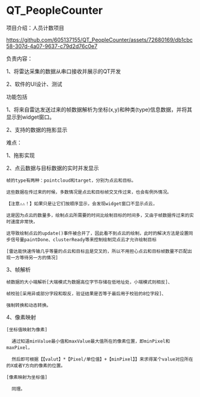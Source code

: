 # QT_PeopleCounter
项目介绍：人员计数项目

https://github.com/605137155/QT_PeopleCounter/assets/72680169/db1cbc58-307d-4a07-9637-c79d2d76c0e7

负责内容：

  1、将雷达采集的数据从串口接收并展示的QT开发
  
  2、软件的UI设计、测试

功能包括

  1、将来自雷达发送过来的帧数据解析为坐标(x,y)和种类(type)信息数据，并将其显示到widget窗口。
  
  2、支持的数据的拖影显示

难点：

  1、拖影实现

  2、点云数据与目标数据的实时并发显示

    帧的type有两种：pointcloud和target，分别为点云和目标。
    
    这些数据在传过来的时候，多数情况是点云和目标帧交叉传过来，也会有例外情况。

    【注意⚠⚠！】如果只是让它们按顺序显示，会发现widget窗口不显示点云，

    这是因为点云的数量多，绘制点云所需要的时间比绘制目标的时间多，又由于帧数据传过来的实时速度非常快，

    这导致绘制点云的update()事件被合并了，因此看不到点云的绘制，此时的解决方法是设置同步信号量paintDone、clusterReady等来控制绘制完点云才允许绘制目标
    
    [雷达能快速传输几乎等量的点云和目标且是交叉的，所以不用担心点云和目标帧数量不匹配出现一方等待另一方的情况]

    

  3、帧解析
    
    帧数据的大小端解析[大端模式为数据高位字节存储在低地址处，小端模式则相反]、
    
    帧校验[采用异或部分字段和取反，验证结果是否等于最后用于校验的8位字段]、
    
    强制转换和动态转换。 

  4、像素映射
    
    [坐标值映射为像素]
    
      通过知道minValue最小值和maxValue最大值所在的像素位置，即minPixel和maxPixel，
    
      然后即可根据【【valut】*【Pixel/单位值】+【minPixel】】来求得某个value对应所在的X或者Y方向的像素的位置。

    [像素映射为坐标值]

      同理。

    



